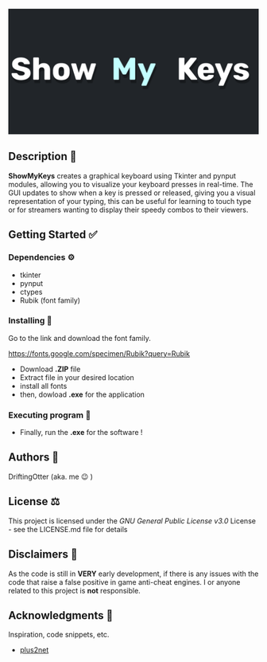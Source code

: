 ![Logo That States "ShowMyKeys"](https://github.com/DriftingOtter/ShowMyKeys/blob/master/ShowMyKeys_Banner_Image.png)

## Description 📜

__ShowMyKeys__ creates a graphical keyboard using Tkinter and pynput modules, allowing you to 
visualize your keyboard presses in real-time. 
The GUI updates to show when a key is pressed or released, giving you a visual 
representation of your typing, this can be useful for learning to touch type 
or for streamers wanting to display their speedy combos to their viewers.

## Getting Started ✅

### Dependencies ⚙️

* tkinter
* pynput
* ctypes
* Rubik (font family)

### Installing 📂

Go to the link and download the font family.

https://fonts.google.com/specimen/Rubik?query=Rubik

* Download __.ZIP__ file
* Extract file in your desired location
* install all fonts
* then, dowload __.exe__ for the application

### Executing program 👟

* Finally, run the __.exe__ for the software !

## Authors 👤

DriftingOtter (aka. me 😉 )

## License ⚖️

This project is licensed under the *GNU General Public License v3.0* License - see the LICENSE.md file for details

## Disclaimers 🚨

As the code is still in __VERY__ early development, if there is any issues with the code that raise a false positive in game anti-cheat engines.
I or anyone related to this project is __not__ responsible.

## Acknowledgments 📣

Inspiration, code snippets, etc.
* [plus2net](https://www.plus2net.com/python/tkinter-events-typing.php)
